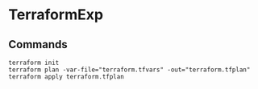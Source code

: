 # TerraformExp

## Commands

```
terraform init
terraform plan -var-file="terraform.tfvars" -out="terraform.tfplan"
terraform apply terraform.tfplan
```